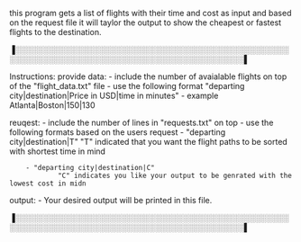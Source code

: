 this program gets a list of flights with their time and cost as input and 
based on the request file it will taylor the output to show the cheapest or fastest
flights to the destination. 

▐░░░░░░░░░░░░░░░░░░░░░░░░░░░░░░░░░░░░░░░░░░░░░░░░░░░░░░░░░░░░░░░░░░░░░░░░░░░░░░░░░░░░░░░░░░░▌

Instructions:
provide data:
    - include the number of avaialable flights on top of the "flight_data.txt" file
    - use the following format "departing city|destination|Price in USD|time in minutes"
        - example Atlanta|Boston|150|130

reuqest:
    - include the number of lines in "requests.txt" on top
    - use the following formats based on the users request 
        - "departing city|destination|T" 
                "T" indicated that you want the flight paths to be sorted with shortest time in mind
        
        - "departing city|destination|C" 
                "C" indicates you like your output to be genrated with the lowest cost in midn 

output: 
    - Your desired output will be printed in this file. 

▐░░░░░░░░░░░░░░░░░░░░░░░░░░░░░░░░░░░░░░░░░░░░░░░░░░░░░░░░░░░░░░░░░░░░░░░░░░░░░░░░░░░░░░░░░░░▌